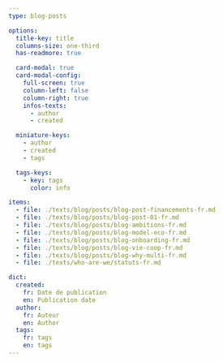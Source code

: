 ```yaml
---
type: blog-posts

options:
  title-key: title
  columns-size: one-third
  has-readmore: true

  card-modal: true
  card-modal-config:
    full-screen: true
    column-left: false
    column-right: true
    infos-texts: 
      - author
      - created

  miniature-keys: 
    - author
    - created
    - tags

  tags-keys: 
    - key: tags
      color: info

items:
  - file: ./texts/blog/posts/blog-post-financements-fr.md
  - file: ./texts/blog/posts/blog-post-01-fr.md
  - file: ./texts/blog/posts/blog-ambitions-fr.md
  - file: ./texts/blog/posts/blog-model-eco-fr.md
  - file: ./texts/blog/posts/blog-onboarding-fr.md
  - file: ./texts/blog/posts/blog-vie-coop-fr.md
  - file: ./texts/blog/posts/blog-why-multi-fr.md
  - file: ./texts/who-are-we/statuts-fr.md

dict:
  created:
    fr: Date de publication
    en: Publication date
  author:
    fr: Auteur
    en: Author
  tags:
    fr: tags
    en: tags
---
```

